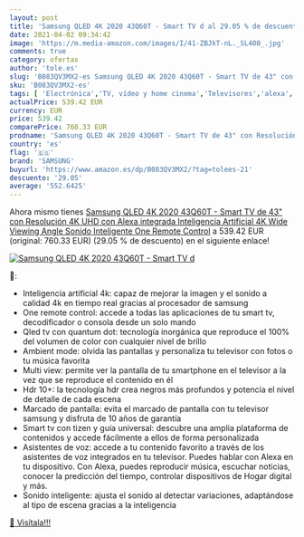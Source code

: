 ```yaml
---
layout: post
title: 'Samsung QLED 4K 2020 43Q60T - Smart TV d al 29.05 % de descuento'
date: 2021-04-02 09:34:42
image: 'https://m.media-amazon.com/images/I/41-ZBJkT-nL._SL400_.jpg'
comments: true
category: ofertas
author: 'tole.es'
slug: 'B083QV3MX2-es Samsung QLED 4K 2020 43Q60T - Smart TV de 43" con...'
sku: 'B083QV3MX2-es'
tags: [ 'Electrónica','TV, vídeo y home cinema','Televisores','alexa','samsung', ]
actualPrice: 539.42 EUR
currency: EUR
price: 539.42
comparePrice: 760.33 EUR
prodname: 'Samsung QLED 4K 2020 43Q60T - Smart TV de 43" con Resolución 4K UHD  con Alexa integrada  Inteligencia Artificial 4K Wide Viewing Angle  Sonido Inteligente  One Remote Control'
country: 'es'
flag: '🇪🇸'
brand: 'SAMSUNG'
buyurl: 'https://www.amazon.es/dp/B083QV3MX2/?tag=tolees-21'
descuento: '29.05'
average: '552.6425'
---
```


Ahora mismo tienes [Samsung QLED 4K 2020 43Q60T - Smart TV de 43" con Resolución 4K UHD  con Alexa integrada  Inteligencia Artificial 4K Wide Viewing Angle  Sonido Inteligente  One Remote Control](https://www.amazon.es/dp/B083QV3MX2/?tag=tolees-21) a 539.42 EUR (original: 760.33 EUR) (29.05 %  de descuento) en el siguiente enlace!

[![Samsung QLED 4K 2020 43Q60T - Smart TV d](https://m.media-amazon.com/images/I/41-ZBJkT-nL._SL400_.jpg)](https://www.amazon.es/dp/B083QV3MX2/?tag=tolees-21)

🔎:

- Inteligencia artificial 4k: capaz de mejorar la imagen y el sonido a calidad 4k en tiempo real gracias al procesador de samsung
- One remote control: accede a todas las aplicaciones de tu smart tv, decodificador o consola desde un solo mando
- Qled tv con quantum dot: tecnología inorgánica que reproduce el 100% del volumen de color con cualquier nivel de brillo
- Ambient mode: olvida las pantallas y personaliza tu televisor con fotos o tu música favorita
- Multi view: permite ver la pantalla de tu smartphone en el televisor a la vez que se reproduce el contenido en él
- Hdr 10+: la tecnología hdr crea negros más profundos y potencía el nivel de detalle de cada escena
- Marcado de pantalla: evita el marcado de pantalla con tu televisor samsung y disfruta de 10 años de garantía
- Smart tv con tizen y guía universal: descubre una amplia plataforma de contenidos y accede fácilmente a ellos de forma personalizada
- Asistentes de voz: accede a tu contenido favorito a través de los asistentes de voz integrados en tu televisor. Puedes hablar con Alexa en tu dispositivo. Con Alexa, puedes reproducir música, escuchar noticias, conocer la predicción del tiempo, controlar dispositivos de Hogar digital y más.
- Sonido inteligente: ajusta el sonido al detectar variaciones, adaptándose al tipo de escena gracias a la inteligencia

[🛒 Visítala!!!](https://www.amazon.es/dp/B083QV3MX2/?tag=tolees-21)
